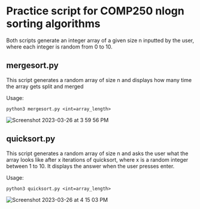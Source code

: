 # Practice script for COMP250 nlogn sorting algorithms
Both scripts generate an integer array of a given size n inputted by the user, where each integer is random from 0 to 10.

## mergesort.py
This script generates a random array of size n and displays how many time the array gets split and merged

Usage:
```
python3 mergesort.py <int=array_length>
```
![Screenshot 2023-03-26 at 3 59 56 PM](https://user-images.githubusercontent.com/112342947/227801336-0f9cfe5e-a096-45f4-98bc-892ffc3fd617.png)

## quicksort.py 
This script generates a random array of size n and asks the user what the array looks like after x iterations of quicksort, where x is a random integer between 1 to 10.
It displays the answer when the user presses enter.

Usage: 
```
python3 quicksort.py <int=array_length>
```
![Screenshot 2023-03-26 at 4 15 03 PM](https://user-images.githubusercontent.com/112342947/227802079-5cbfa6af-2967-4e0c-a10f-588e1fbc544b.png)
